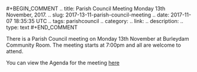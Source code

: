 #+BEGIN_COMMENT
.. title: Parish Council Meeting Monday 13th November, 2017.
.. slug: 2017-13-11-parish-council-meeting
.. date: 2017-11-07 18:35:35 UTC
.. tags: parishcouncil
.. category:
.. link:
.. description:
.. type: text
#+END_COMMENT

There is a Parish Council meeting on Monday 13th November at Burleydam
Community Room. The meeting starts at 7:00pm and all are welcome to attend.

You can view the Agenda for the meeting
[here](https://drive.google.com/drive/folders/https://drive.google.com/drive/folders/0B2XEOILWjIK3ek1LbXdJMWpzZnM)
